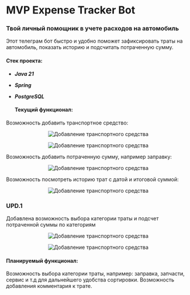 # MVP Expense Tracker Bot
### Твой личный помощник в учете расходов на автомобиль



Этот телеграм бот быстро и удобно поможет зафиксировать траты на автомобиль, показать историю и подсчитать потраченную сумму. 

#### Стек проекта:
   
* ***Java 21***
 
* ***Spring***

* ***PostgreSQL***




  ####   Текущий функционал: 

Возможность добавить транспортное средство:
<p align="center">
  <img src="https://github.com/17Lexy/ExpenseTracker/assets/135131851/a98f104f-9814-4449-977c-8469c36f4ba1" alt="Добавление транспортного средства"/>
</p>
<p align="center">
  <img src="https://github.com/17Lexy/ExpenseTracker/assets/135131851/10c17ae3-8b4a-47a9-ac9d-5540dad9daee" alt="Добавление транспортного средства"/>
</p>



Возможность добавить потраченную сумму, например заправку:
<p align="center">
  <img src="https://github.com/17Lexy/ExpenseTracker/assets/135131851/044da992-5dca-4491-82fc-381d729d88cd" alt="Добавление транспортного средства"/>
</p>


Возможность посмотреть историю трат с датой и итоговой суммой:
<p align="center">
  <img src="https://github.com/17Lexy/ExpenseTracker/assets/135131851/287cebfe-4d0d-4cb5-80a7-43c489835df0" alt="Добавление транспортного средства"/>
</p>


### UPD.1

Добавлена возможность выбора категории траты и подсчет потраченной суммы по категориям
<p align="center">
  <img src="![image](https://github.com/17Lexy/ExpenseTracker/assets/135131851/1796f011-8eae-4900-8f23-8bf870c67ebc)"
" alt="Добавление транспортного средства"/>
</p>
<p align="center">
  <img src="![image](https://github.com/17Lexy/ExpenseTracker/assets/135131851/a7ca60ce-8c8e-430a-b78a-21741bb51ab4)"
)
" alt="Добавление транспортного средства"/>
</p>






####   Планируемый функционал: 
Возможность выбора категории траты, например: заправка, запчасти, сервис и т.д для дальнейшего удобства сортировки.
Возможность добавления комментария к трате.

